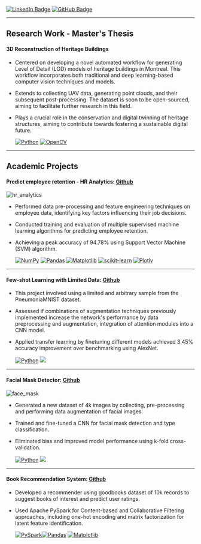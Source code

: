 [![LinkedIn Badge](https://img.shields.io/badge/LinkedIn-0077B5?style=for-the-badge&logo=linkedin&logoColor=white)](https://www.linkedin.com/in/rucha-shende/)
[![GitHub Badge](https://img.shields.io/badge/GitHub-100000?style=for-the-badge&logo=github&logoColor=white)](https://github.com/rucha97)
       
---

## Research Work - Master's Thesis

#### 3D Reconstruction of Heritage Buildings

- Centered on developing a novel automated workflow for generating Level of Detail (LOD) models of heritage buildings in Montreal. This workflow incorporates both traditional and deep learning-based computer vision techniques and models.
- Extends to collecting UAV data, generating point clouds, and their subsequent post-processing. The dataset is soon to be open-sourced, aiming to facilitate further research in this field.
- Plays a crucial role in the conservation and digital twinning of heritage structures, aiming to contribute towards fostering a sustainable digital future.

  [![Python](https://img.shields.io/badge/python-3670A0?style=for-the-badge&logo=python&logoColor=ffdd54)](#)  [![OpenCV](https://img.shields.io/badge/OpenCV-27338e?style=for-the-badge&logo=OpenCV&logoColor=white)](#)

---
## Academic Projects

#### Predict employee retention - HR Analytics: [Github](https://github.com/rucha97/HR_Analytics)
![hr_analytics](https://github.com/rucha97/rucha97.github.io/assets/22785512/fb41983f-2e64-4914-9866-8ba510373730)

- Performed data pre-processing and feature engineering techniques on employee data, identifying key factors influencing their job decisions.
- Conducted training and evaluation of multiple supervised machine learning algorithms for predicting employee retention.
- Achieving a peak accuracy of 94.78\% using Support Vector Machine (SVM) algorithm.

  [![NumPy](https://img.shields.io/badge/numpy-%23013243.svg?style=for-the-badge&logo=numpy&logoColor=white)](#) [![Pandas](https://img.shields.io/badge/pandas-%23150458.svg?style=for-the-badge&logo=pandas&logoColor=white)](#) [![Matplotlib](https://img.shields.io/badge/Matplotlib-%23ffffff.svg?style=for-the-badge&logo=Matplotlib&logoColor=black)](#) [![scikit-learn](https://img.shields.io/badge/scikit--learn-%23F7931E.svg?style=for-the-badge&logo=scikit-learn&logoColor=white)](#) [![Plotly](https://img.shields.io/badge/Plotly-%233F4F75.svg?style=for-the-badge&logo=plotly&logoColor=white)](#)

---
#### Few-shot Learning with Limited Data: [Github](https://github.com/rucha97/few-shot-learning-PneumoniaMNIST)

- This project involved using a limited and arbitrary sample from the PneumoniaMNIST dataset.
- Assessed if combinations of augmentation techniques previously implemented increase the network's performance by data preprocessing and augmentation, integration of attention modules into a CNN model. 
- Applied transfer learning by finetuning different models achieved 3.45% accuracy improvement over benchmarking using AlexNet.

  [![Python](https://img.shields.io/badge/python-3670A0?style=for-the-badge&logo=python&logoColor=ffdd54)](#) [![](https://img.shields.io/badge/PyTorch-EE4C2C?style=for-the-badge&logo=pytorch&logoColor=white)](#)

---
#### Facial Mask Detector: [Github](https://github.com/rucha97/mask-detector)
![face_mask](https://github.com/rucha97/rucha97.github.io/assets/22785512/96c18267-2c52-4795-9d6b-7f2bf7d69085)

- Generated a new dataset of 4k images by collecting, pre-processing and performing data augmentation of facial images.
- Trained and fine-tuned a CNN for facial mask detection and type classification.
- Eliminated bias and improved model performance using k-fold cross-validation.
 
  [![Python](https://img.shields.io/badge/python-3670A0?style=for-the-badge&logo=python&logoColor=ffdd54)](#) [![](https://img.shields.io/badge/PyTorch-EE4C2C?style=for-the-badge&logo=pytorch&logoColor=white)](#)

---
#### Book Recommendation System: [Github](https://github.com/rucha97/book-recommendation-system)

- Developed a recommender using goodbooks dataset of 10k records to suggest books of interest and predict user ratings.
- Used Apache PySpark for Content-based and Collaborative Filtering approaches, including one-hot encoding and matrix factorization for latent feature identification.

  [![PySpark](https://img.shields.io/badge/Apache_Spark-FFFFFF?style=for-the-badge&logo=apachespark&logoColor=#E35A16)](#)[![Pandas](https://img.shields.io/badge/pandas-%23150458.svg?style=for-the-badge&logo=pandas&logoColor=white)](#) 
 [![Matplotlib](https://img.shields.io/badge/Matplotlib-%23ffffff.svg?style=for-the-badge&logo=Matplotlib&logoColor=black)](#)
